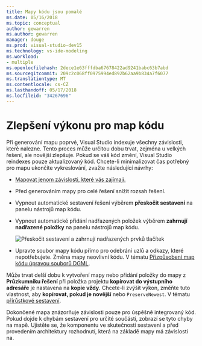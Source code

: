 ```yaml
---
title: Mapy kódu jsou pomalé
ms.date: 05/16/2018
ms.topic: conceptual
author: gewarren
ms.author: gewarren
manager: douge
ms.prod: visual-studio-dev15
ms.technology: vs-ide-modeling
ms.workload:
- multiple
ms.openlocfilehash: 2dece1e63fffdba67678422ad9241babc63b7abd
ms.sourcegitcommit: 209c2c068ff0975994ed892b62aa9b834a7f6077
ms.translationtype: MT
ms.contentlocale: cs-CZ
ms.lasthandoff: 05/17/2018
ms.locfileid: "34267696"
---
```

# <a name="improve-performance-for-code-maps"></a>Zlepšení výkonu pro map kódu

Při generování mapu poprvé, Visual Studio indexuje všechny závislosti, které nalezne. Tento proces může určitou dobu trvat, zejména u velkých řešení, ale novější zlepšuje. Pokud se váš kód změní, Visual Studio reindexes pouze aktualizovaný kód. Chcete-li minimalizovat čas potřebný pro mapu ukončíte vykreslování, zvažte následující návrhy:

- [Mapovat jenom závislosti, které vás zajímají.](#create-a-code-map-to-see-specific-dependencies)

- Před generováním mapy pro celé řešení snížit rozsah řešení.

- Vypnout automatické sestavení řešení výběrem **přeskočit sestavení** na panelu nástrojů map kódu.

- Vypnout automatické přidání nadřazených položek výběrem **zahrnují nadřazené položky** na panelu nástrojů map kódu.

   ![Přeskočit sestavení a zahrnují nadřazených prvků tlačítek](../modeling/media/codemapsfilterskipbuildicons.png)

- Upravte soubor mapy kódu přímo pro odebrání uzlů a odkazy, které nepotřebujete. Změna mapy neovlivní kódu. V tématu [Přizpůsobení map kódu úpravou souborů DGML](../modeling/customize-code-maps-by-editing-the-dgml-files.md).

Může trvat delší dobu k vytvoření mapy nebo přidání položky do mapy z **Průzkumníku řešení** při položka projektu **kopírovat do výstupního adresáře** je nastavena na **kopie vždy**. Chcete-li zvýšit výkon, změňte tuto vlastnost, aby **kopírovat, pokud je novější** nebo `PreserveNewest`. V tématu [přírůstkové sestavení](../msbuild/incremental-builds.md).

Dokončené mapa znázorňuje závislosti pouze pro úspěšně integrovaný kód. Pokud dojde k chybám sestavení pro určité součásti, zobrazí se tyto chyby na mapě. Ujistěte se, že komponentu ve skutečnosti sestavení a před provedením architektury rozhodnutí, která na základě mapy má závislosti na.